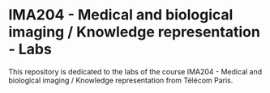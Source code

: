 # IMA204 - Medical and biological imaging / Knowledge representation - Labs
This repository is dedicated to the labs of the course IMA204 - Medical and biological imaging / Knowledge representation from Télécom Paris.

